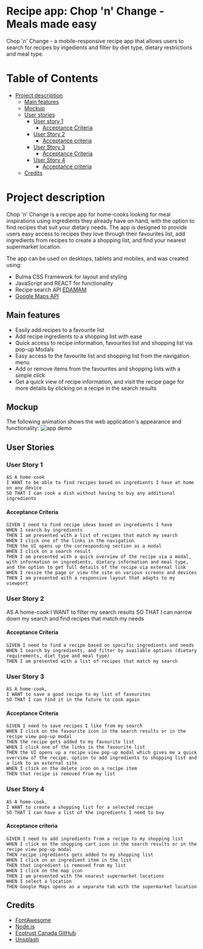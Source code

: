 # Recipe app: Chop 'n' Change - Meals made easy

Chop 'n' Change - a mobile-responsive recipe app that allows users to search for recipes by ingedients and filter by diet type, dietary restrictions and meal type.  

# Table of Contents
- [Project description](#project-description)
  * [Main features](#main-features)
  * [Mockup](#mockup)
  * [User stories](#user-stories)
    + [User story 1](#user-story-1)
      - [Acceptance Criteria](#acceptance-criteria)
    + [User Story 2](#user-story-2)
      - [Acceptance criteria](#acceptance-criteria)
    + [User Story 3](#user-story-3)
      - [Acceptance Criteria](#acceptance-criteria-1)
    + [User Story 4](#user-story-4)
      - [Acceptance criteria](#acceptance-criteria-1)
  * [Credits](#credits)

# Project description

Chop 'n' Change is a recipe app for home-cooks looking for meal inspirations using ingredients they already have on hand, with the option to find recipes that suit your dietary needs. The app is designed to provide users easy access to recipes they love through their favourites list, add ingredients from recipes to create a shopping list, and find your nearest supermarket location.

The app can be used on desktops, tablets and mobiles, and was created using:

* Bulma CSS Framework for layout and styling
* JavaScript and REACT for functionality
* Recipe search API [EDAMAM](https://www.edamam.com/)
* [Google Maps API](https://developers.google.com/maps)

## Main features

* Easily add recipes to a favourite list 
* Add recipe ingredients to a shopping list with ease
* Quick access to recipe information, favourites list and shopping list via pop-up Modals
* Easy access to the favourite list and shopping list from the navigation menu
* Add or remove items from the favourites and shopping lists with a simple click 
* Get a quick view of recipe information, and visit the recipe page for more details by clicking on a recipe in the search results

## Mockup 
The following animation shows the web application's appearance and functionality:
![app demo](./public/img/app_demo.gif)


## User Stories

### User Story 1
```
AS A home-cook
I WANT to be able to find recipes based on ingredients I have at home on any device  
SO THAT I can cook a dish without having to buy any additional ingredients
```
#### Acceptance Criteria
```
GIVEN I need to find recipe ideas based on ingredients I have
WHEN I search by ingredients
THEN I am presented with a list of recipes that match my search
WHEN I click one of the links in the navigation
THEN the UI opens up the corresponding section as a modal
WHEN I click on a search result
THEN I am presented with a quick overview of the recipe via a modal, with information on ingredients, dietary information and meal type, and the option to get full details of the recipe via external link
WHEN I resize the page or view the site on various screens and devices
THEN I am presented with a responsive layout that adapts to my viewport
```
### User Story 2
AS A home-cook
I WANT to filter my search results
SO THAT I can narrow down my search and find recipes that match my needs

#### Acceptance Criteria
```
GIVEN I need to find a recipe based on specific ingredients and needs
WHEN I search by ingredients, and filter by available options (dietary requirements, diet type and meal type)
THEN I am presented with a list of recipes that match my search
```
### User Story 3
```
AS A home-cook, 
I WANT to save a good recipe to my list of favourites
SO THAT I can find it in the future to cook again
```
#### Acceptance Criteria
```
GIVEN I need to save recipes I like from my search
WHEN I click on the favourite icon in the search results or in the recipe view pop-up modal
THEN the recipe gets added to my favourite list
WHEN I click one of the links in the favourite list
THEN the UI opens up a recipe view pop-up modal which gives me a quick overview of the recipe, option to add ingredients to shopping list and a link to an external site
WHEN I click on the delete icon on a recipe item
THEN that recipe is removed from my list
```
### User Story 4
```
AS A home-cook, 
I WANT to create a shopping list for a selected recipe 
SO THAT I can have a list of the ingredients I need to buy 
```
#### Acceptance criteria
```
GIVEN I need to add ingredients from a recipe to my shopping list
WHEN I click on the shopping cart icon in the search results or in the recipe view pop-up modal
THEN recipe ingredients gets added to my shopping list
WHEN I click on an ingredient item in the list
THEN that ingredient is removed from my list
WHEN I click on the map icon 
THEN I am presented with the nearest supermarket locations
WHEN I select a location
THEN Google Maps opens as a separate tab with the supermarket location
```

## Credits

- [FontAwesome](https://fontawesome.com/)
- [Node.js](https://nodejs.org/en/)
- [Ecotrust Canada GitHub](https://ecotrust-canada.github.io/markdown-toc/)
- [Unsplash](https://unsplash.com/photos/-YHSwy6uqvk)